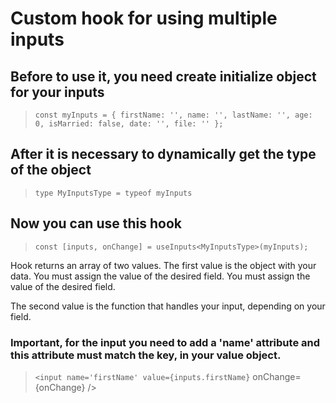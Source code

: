 # Custom hook for using multiple inputs

## Before to use it, you need create initialize object for your inputs

>`const myInputs = {
  firstName: '',
  name: '',
  lastName: '',
  age: 0,
  isMarried: false,
  date: '',
  file: ''
};`

## After it is necessary to dynamically get the type of the object

>`type MyInputsType = typeof myInputs`

## Now you can use this hook

>`const [inputs, onChange] = useInputs<MyInputsType>(myInputs);`

Hook returns an array of two values. The first value is the object with your data. You must assign the value of the desired field. You must assign the value of the desired field.

The second value is the function that handles your input, depending on your field.

### Important, for the input you need to add a 'name' attribute and this attribute must match the key, in your value object.

>`<input name='firstName' value={inputs.firstName}` onChange={onChange} />

